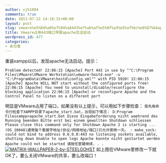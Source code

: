 ```yaml
---
author: xjh1994
comments: true
date: 2013-07-22 14:18:31+00:00
layout: post
slug: vmware%e5%8d%a0%e7%94%a8443%e7%ab%af%e5%8f%a3%e5%af%bc%e8%87%b4apache%e6%97%a0%e6%b3%95%e5%90%af%e5%8a%a8
title: Vmware占用443端口导致apache无法启动
wordpress_id: 477
categories:
- 未分类
---
```


重装xampp以后，发现apache无法启动。提示：

`Problem detected!
22:06:15 [Apache] Port 443 in use by ""C:\Program Files\VMware\VMware Workstation\vmware-hostd.exe" -u "C:\ProgramData\VMware\hostd\config.xml"" with PID 5920!
22:06:15 [Apache] Apache WILL NOT start without the configured ports free!
22:06:15 [Apache] You need to uninstall/disable/reconfigure the blocking application
22:06:15 [Apache] or reconfigure Apache and the Control Panel to listen on a different port`

明显是VMware占用了端口，如果没有以上提示，可以用如下步骤检查：
`首先用命令行检查下XAMPP目录下apache_start.bat，出现如下情况：
D:Program Filesxampp>apache_start.bat Diese Eingabeforderung nicht waehrend des Running beenden Bitte erst bei einem gewollten Shutdown schliessen Please close this command only for Shutdown Apache 2 is starting ... (OS 10048)通常每个套接字地址(协议/网络地址/端口)只允许使用一次。 : make_sock: could not bind to address 0.0.0.0:443 no listening sockets available, shutting down Unable to open logs Apache konnte nicht gestartet werden Apache could not be started 请按任意键继续. . .
`
[![MATRIX-WALLPAPER-2-by-STEELGOHST](http://www.codesth.com/wp-content/uploads/2013/07/MATRIX-WALLPAPER-2-by-STEELGOHST-300x187.jpg)](http://www.codesth.com/wp-content/uploads/2013/07/MATRIX-WALLPAPER-2-by-STEELGOHST.jpg)
如上图在VMware里修改一下就OK了，要么关闭VMware的共享，要么改端口！

